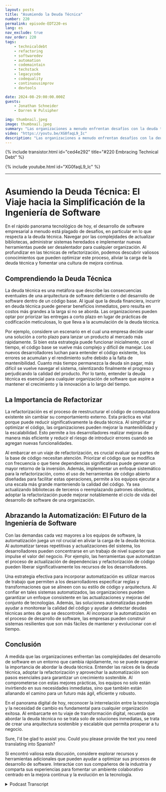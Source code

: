 ```yaml
---
layout: posts
title: "Asumiendo la Deuda Técnica"
number: 220
permalink: episode-EDT220-es
lang: es
nav_exclude: true
nav_order: 220
tags:
    - technicaldebt
    - refactoring
    - softwaredev
    - automation
    - codemaintain
    - techstack
    - legacycode
    - codequality
    - continuousimprov
    - devtools

date: 2024-08-29:00:00.000Z
guests:
    - Jonathan Schneider
    - Darren W Pulsipher

img: thumbnail.jpeg
image: thumbnail.jpeg
summary: "Las organizaciones a menudo enfrentan desafíos con la deuda técnica, que puede ralentizar el proceso de desarrollo y hacer que los equipos de desarrollo se queden atrapados en un enredo de actualizaciones de código, cambios de API y dependencias de terceros. En este episodio, Darren entrevista a Jonathan Schneider, CEO de Moderene, sobre su enfoque para asumir la deuda técnica y cómo manejarla de manera efectiva."
video: "https://youtu.be/XG0faqL9_Ic"
description: "Las organizaciones a menudo enfrentan desafíos con la deuda técnica, que puede ralentizar el proceso de desarrollo y hacer que los equipos de desarrollo se queden atrapados en un enredo de actualizaciones de código, cambios de API y dependencias de terceros. En este episodio, Darren entrevista a Jonathan Schneider, CEO de Moderene, sobre su enfoque para asumir la deuda técnica y cómo manejarla de manera efectiva."
---
```


<div>
{% include transistor.html id="ced4e292" title="#220 Embracing Technical Debt" %}

{% include youtube.html id="XG0faqL9_Ic" %}
</div>

---

# Asumiendo la Deuda Técnica: El Viaje hacia la Simplificación de la Ingeniería de Software

En el rápido panorama tecnológico de hoy, el desarrollo de software empresarial a menudo está plagado de desafíos, en particular en lo que respecta a la deuda técnica. Navegar por las complejidades de actualizar bibliotecas, administrar sistemas heredados e implementar nuevas herramientas puede ser desalentador para cualquier organización. Al profundizar en las técnicas de refactorización, podemos descubrir valiosos conocimientos que pueden optimizar este proceso, aliviar la carga de la deuda técnica y fomentar una cultura de mejora continua.

## Comprendiendo la Deuda Técnica

La deuda técnica es una metáfora que describe las consecuencias eventuales de una arquitectura de software deficiente o del desarrollo de software dentro de un código base. Al igual que la deuda financiera, incurrir en deuda técnica puede generar beneficios inmediatos, pero resulta en costos más grandes a la larga si no se aborda. Las organizaciones pueden optar por priorizar las entregas a corto plazo en lugar de prácticas de codificación meticulosas, lo que lleva a la acumulación de la deuda técnica.

Por ejemplo, considere un escenario en el cual una empresa decide usar una solución a corto plazo para lanzar un producto al mercado más rápidamente. Si bien esta estrategia puede funcionar inicialmente, con el tiempo, el código base se vuelve más complejo y difícil de manejar. Los nuevos desarrolladores luchan para entender el código existente, los errores se acumulan y el rendimiento sufre debido a la falta de mantenibilidad. Cuanto más tiempo permanezca la deuda sin pagar, más difícil se vuelve navegar el sistema, ralentizando finalmente el progreso y perjudicando la calidad del producto. Por lo tanto, entender la deuda técnica es esencial para cualquier organización de software que aspire a mantener el crecimiento y la innovación a lo largo del tiempo.

## La Importancia de Refactorizar

La refactorización es el proceso de reestructurar el código de computadora existente sin cambiar su comportamiento externo. Esta práctica es vital porque puede reducir significativamente la deuda técnica. Al simplificar y optimizar el código, las organizaciones pueden mejorar la mantenibilidad y la escalabilidad. Esto permite a los desarrolladores realizar mejoras de manera más eficiente y reducir el riesgo de introducir errores cuando se agregan nuevas funcionalidades.

Al embarcar en un viaje de refactorización, es crucial evaluar qué partes de la base de código necesitan atención. Priorizar el código que se modifica con frecuencia o que tiene dependencias significativas puede generar un mayor retorno de la inversión. Además, implementar un enfoque sistemático para la refactorización, como el uso de herramientas de código abierto diseñadas para facilitar estas operaciones, permite a los equipos ejecutar a una escala más grande manteniendo la calidad del código. Ya sea actualizando bibliotecas de terceros o reemplazando patrones obsoletos, adoptar la refactorización puede mejorar notablemente el ciclo de vida del desarrollo de software de una organización.

## Abrazando la Automatización: El Futuro de la Ingeniería de Software

Con las demandas cada vez mayores a los equipos de software, la automatización juega un rol crucial en aliviar la carga de la deuda técnica. Al automatizar tareas repetitivas y actualizaciones del sistema, los desarrolladores pueden concentrarse en un trabajo de nivel superior que impulse el valor del negocio. Por ejemplo, las herramientas que automatizan el proceso de actualización de dependencias y refactorización de código pueden liberar significativamente los recursos de los desarrolladores.

Una estrategia efectiva para incorporar automatización es utilizar marcos de trabajo que permiten a los desarrolladores especificar reglas y transformaciones que se alineen con su estilo de código y arquitectura. Al confiar en tales sistemas automatizados, las organizaciones pueden garantizar un enfoque consistente en las actualizaciones y mejoras del conjunto de tecnologías. Además, las soluciones automatizadas pueden ayudar a monitorear la calidad del código y ayudar a detectar deudas técnicas antes de que se descontrolen. Al incorporar la automatización en el proceso de desarrollo de software, las empresas pueden construir sistemas resilientes que son más fáciles de mantener y evolucionar con el tiempo.

## Conclusión

A medida que las organizaciones enfrentan las complejidades del desarrollo de software en un entorno que cambia rápidamente, no se puede exagerar la importancia de abordar la deuda técnica. Entender las raíces de la deuda técnica, adoptar la refactorización y aprovechar la automatización son pasos esenciales para garantizar un crecimiento sostenible. Al comprometerse con estas mejores prácticas, los equipos no solo están invirtiendo en sus necesidades inmediatas, sino que también están allanando el camino para un futuro más ágil, eficiente y robusto.

En el panorama digital de hoy, reconocer la interrelación entre la tecnología y la necesidad de cambio es fundamental para cualquier organización exitosa. Al embarcarte en tu viaje de transformación digital, recuerda que abordar la deuda técnica no se trata solo de soluciones inmediatas, se trata de crear una arquitectura sostenible y escalable que permita prosperar a tu negocio.

Sure, I'd be glad to assist you. Could you please provide the text you need translating into Spanish?

Si encontró valiosa esta discusión, considere explorar recursos y herramientas adicionales que pueden ayudar a optimizar sus procesos de desarrollo de software. Interactúe con sus compañeros de la industria y comparta sus experiencias para fomentar un ambiente colaborativo centrado en la mejora continua y la evolución en la tecnología.



<details>
<summary> Podcast Transcript </summary>

<p></p>

</details>
